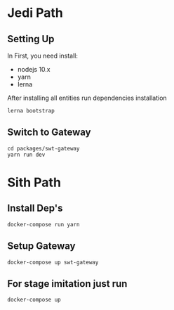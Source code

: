 # Jedi Path
## Setting Up
In First, you need install:
- nodejs 10.x
- yarn
- lerna

After installing all entities run dependencies installation
```
lerna bootstrap
```
## Switch to Gateway
```
cd packages/swt-gateway
yarn run dev
```
# Sith Path

## Install Dep's
```
docker-compose run yarn
```
## Setup Gateway
```
docker-compose up swt-gateway
```

## For stage imitation just run
```
docker-compose up
```
